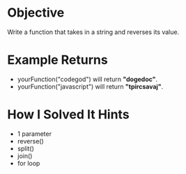 # Objective

Write a function that takes in a string and reverses its value.

# Example Returns

- yourFunction("codegod") will return **"dogedoc"**.
- yourFunction("javascript") will return **"tpircsavaj"**.

# How I Solved It Hints

- 1 parameter
- reverse()
- split()
- join()
- for loop
